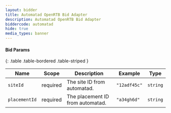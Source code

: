 ```yaml
---
layout: bidder
title: Automatad OpenRTB Bid Adapter
description: Automatad OpenRTB Bid Adapter
biddercode: automatad 
hide: true
media_types: banner
---
```


#### Bid Params

{: .table .table-bordered .table-striped }

| Name      | Scope    | Description               | Example    | Type     |
|-----------|----------|---------------------------|------------|----------|
| `siteId`    | required | The site ID from automatad.  | `"12adf45c"` | `string` |
| `placementId`    | required | The placement ID from automatad.  | `"a34gh6d"` | `string` |
